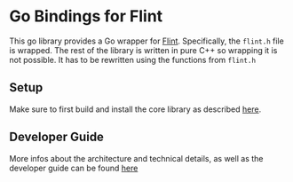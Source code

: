 # Go Bindings for Flint

This go library provides a Go wrapper for [Flint](https://github.com/Frobeniusnorm/Flint).
Specifically, the `flint.h` file is wrapped.
The rest of the library is written in pure C++ so wrapping it is not possible.
It has to be rewritten using the functions from `flint.h`

## Setup

Make sure to first build and install the core library as
described [here](https://github.com/Frobeniusnorm/Flint#readme).

## Developer Guide

More infos about the architecture and technical details,
as well as the developer guide can be found [here](./DEVELOPMENT.md)
